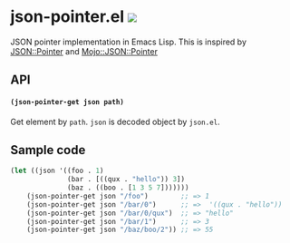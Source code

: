 # json-pointer.el ![](https://github.com/syohex/emacs-json-pointer/workflows/CI/badge.svg)

JSON pointer implementation in Emacs Lisp. This is inspired by [JSON::Pointer](https://metacpan.org/pod/JSON::Pointer) and [Mojo::JSON::Pointer](http://mojolicious.org/perldoc/Mojo/JSON/Pointer)

## API

#### `(json-pointer-get json path)`

Get element by `path`. `json` is decoded object by `json.el`.

## Sample code

```lisp
(let ((json '((foo . 1)
              (bar . [((qux . "hello")) 3])
              (baz . ((boo . [1 3 5 7]))))))
    (json-pointer-get json "/foo")        ;; => 1
    (json-pointer-get json "/bar/0")      ;; =>  '((qux . "hello"))
    (json-pointer-get json "/bar/0/qux")  ;; => "hello"
    (json-pointer-get json "/bar/1")      ;; => 3
    (json-pointer-get json "/baz/boo/2")) ;; => 55
```
